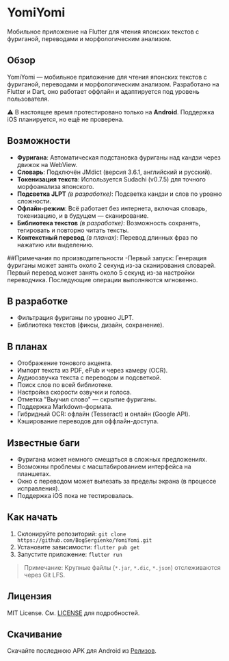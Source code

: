 # YomiYomi

Мобильное приложение на Flutter для чтения японских текстов с фуриганой, переводами и морфологическим анализом.

## Обзор
YomiYomi — мобильное приложение для чтения японских текстов с фуриганой, переводами и морфологическим анализом. Разработано на Flutter и Dart, оно работает оффлайн и адаптируется под уровень пользователя.

⚠️ В настоящее время протестировано только на **Android**. Поддержка iOS планируется, но ещё не проверена.

## Возможности
- **Фуригана**: Автоматическая подстановка фуриганы над кандзи через движок на WebView.
- **Словарь**: Подключён JMdict (версия 3.6.1, английский и русский).
- **Токенизация текста**: Используется Sudachi (v0.7.5) для точного морфоанализа японского.
- **Подсветка JLPT** *(в разработке)*: Подсветка кандзи и слов по уровню сложности.
- **Офлайн-режим**: Всё работает без интернета, включая словарь, токенизацию, и в будущем — сканирование.
- **Библиотека текстов** *(в разработке)*: Возможность сохранять, тегировать и повторно читать тексты.
- **Контекстный перевод** *(в планах)*: Перевод длинных фраз по нажатию или выделению.

##Примечания по производительности
-Первый запуск: Генерация фуриганы может занять около 2 секунд из-за сканирования словарей. Первый перевод может занять около 5 секунд из-за настройки переводчика. Последующие операции выполняются мгновенно.

## В разработке
- Фильтрация фуриганы по уровню JLPT.
- Библиотека текстов (фиксы, дизайн, сохранение).

## В планах
- Отображение тонового акцента.
- Импорт текста из PDF, ePub и через камеру (OCR).
- Аудиоозвучка текста с переводом и подсветкой.
- Поиск слов по всей библиотеке.
- Настройка скорости озвучки и голоса.
- Отметка "Выучил слово" — скрытие фуриганы.
- Поддержка Markdown-формата.
- Гибридный OCR: офлайн (Tesseract) и онлайн (Google API).
- Кэширование переводов для оффлайн-доступа.

## Известные баги
- Фуригана может немного смещаться в сложных предложениях.
- Возможны проблемы с масштабированием интерфейса на планшетах.
- Окно с переводом может вылезать за пределы экрана (в процессе исправления).
- Поддержка iOS пока не тестировалась.

## Как начать
1. Склонируйте репозиторий: `git clone https://github.com/BogSergienko/YomiYomi.git`
2. Установите зависимости: `flutter pub get`
3. Запустите приложение: `flutter run`
> Примечание: Крупные файлы (`*.jar`, `*.dic`, `*.json`) отслеживаются через Git LFS.

## Лицензия
MIT License. См. [LICENSE](LICENSE) для подробностей.

## Скачивание
Скачайте последнюю APK для Android из [Релизов](https://github.com/BogSergienko/YomiYomi/releases).